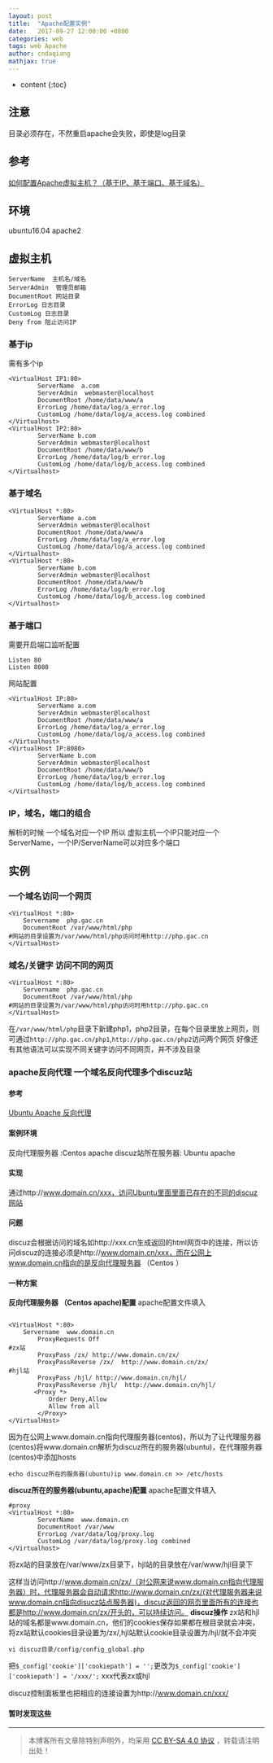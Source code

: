 ```yaml
---
layout: post
title:  "Apache配置实例"
date:   2017-09-27 12:00:00 +0800
categories: web
tags: web Apache
author: cndaqiang
mathjax: true
---
```

* content
{:toc}





## 注意
目录必须存在，不然重启apache会失败，即使是log目录
## 参考
[如何配置Apache虚拟主机？（基于IP、基于端口、基于域名）](http://10240214.blog.51cto.com/6634068/1177701)
## 环境
ubuntu16.04
apache2
## 虚拟主机

```
ServerName  主机名/域名
ServerAdmin  管理员邮箱
DocumentRoot 网站目录
ErrorLog 日志目录
CustomLog 日志目录
Deny from 阻止访问IP
```
### 基于ip
需有多个ip
```
<VirtualHost IP1:80>
        ServerName  a.com
        ServerAdmin  webmaster@localhost
        DocumentRoot /home/data/www/a
        ErrorLog /home/data/log/a_error.log
        CustomLog /home/data/log/a_access.log combined
</Virtualhost>
<VirtualHost IP2:80>
        ServerName b.com
        ServerAdmin webmaster@localhost
        DocumentRoot /home/data/www/b
        ErrorLog /home/data/log/b_error.log
        CustomLog /home/data/log/b_access.log combined
</Virtualhost>
```
### 基于域名
```
<VirtualHost *:80>
        ServerName a.com
        ServerAdmin webmaster@localhost
        DocumentRoot /home/data/www/a
        ErrorLog /home/data/log/a_error.log
        CustomLog /home/data/log/a_access.log combined
</Virtualhost>
<VirtualHost *:80>
        ServerName b.com
		ServerAdmin webmaster@localhost
        DocumentRoot /home/data/www/b
        ErrorLog /home/data/log/b_error.log
        CustomLog /home/data/log/b_access.log combined
</Virtualhost>
```
### 基于端口
需要开启端口监听配置
```
Listen 80
Listen 8080
```
网站配置
```
<VirtualHost IP:80>
        ServerName a.com
        ServerAdmin webmaster@localhost
        DocumentRoot /home/data/www/a
        ErrorLog /home/data/log/a_error.log
        CustomLog /home/data/log/a_access.log combined
</Virtualhost>
<VirtualHost IP:8080>
        ServerName b.com
		ServerAdmin webmaster@localhost
        DocumentRoot /home/data/www/b
        ErrorLog /home/data/log/b_error.log
        CustomLog /home/data/log/b_access.log combined
</Virtualhost>
```
### IP，域名，端口的组合
解析的时候 一个域名对应一个IP
所以 虚拟主机一个IP只能对应一个ServerName，一个IP/ServerName可以对应多个端口
## 实例
### 一个域名访问一个网页
```
<VirtualHost *:80>
    Servername  php.gac.cn
	DocumentRoot /var/www/html/php
#网站的目录设置为/var/www/html/php访问时用http://php.gac.cn
</VirtualHost>
```
### 域名/关键字 访问不同的网页
```
<VirtualHost *:80>
    Servername  php.gac.cn
	DocumentRoot /var/www/html/php
#网站的目录设置为/var/www/html/php访问时用http://php.gac.cn
</VirtualHost>
```
在`/var/www/html/php`目录下新建php1，php2目录，在每个目录里放上网页，则可通过`http://php.gac.cn/php1`,`http://php.gac.cn/php2`访问两个网页
好像还有其他语法可以实现不同关键字访问不同网页，并不涉及目录

### apache反向代理 一个域名反向代理多个discuz站
#### 参考
[Ubuntu Apache 反向代理](/2017/09/27/apache-proxy/)
#### 案例环境
反向代理服务器 :Centos apache
discuz站所在服务器: Ubuntu apache
#### 实现 
通过http://www.domain.cn/xxx，访问Ubuntu里面里面已存在的不同的discuz网站
#### 问题
 discuz会根据访问的域名如http://xxx.cn生成返回的html网页中的连接，所以访问discuz的连接必须是http://www.domain.cn/xxx，而在公网上www.domain.cn指向的是反向代理服务器 （Centos ）
#### 一种方案
**反向代理服务器 （Centos apache)配置**
apache配置文件填入
```

<VirtualHost *:80>
    Servername  www.domain.cn
        ProxyRequests Off
#zx站
        ProxyPass /zx/ http://www.domain.cn/zx/
        ProxyPassReverse /zx/  http://www.domain.cn/zx/
#hjl站
        ProxyPass /hjl/ http://www.domain.cn/hjl/
        ProxyPassReverse /hjl/  http://www.domain.cn/hjl/
       <Proxy *>
           Order Deny,Allow
           Allow from all
        </Proxy>
</VirtualHost>
```
因为在公网上www.domain.cn指向代理服务器(centos)，所以为了让代理服务器(centos)将www.domain.cn解析为discuz所在的服务器(ubuntu)，在代理服务器(centos)中添加hosts
```
echo discuz所在的服务器(ubuntu)ip www.domain.cn >> /etc/hosts
```
**discuz所在的服务器(ubuntu,apache)配置**
apache配置文件填入
```
#proxy
<VirtualHost *:80>
        ServerName  www.domain.cn
        DocumentRoot /var/www
        ErrorLog /var/data/log/proxy.log
        CustomLog /var/data/log/proxy.log combined
</Virtualhost>
```
将zx站的目录放在/var/www/zx目录下，hjl站的目录放在/var/www/hjl目录下

这样当访问http://www.domain.cn/zx/（对公网来说www.domain.cn指向代理服务器）时，代理服务器会自动请求http://www.domain.cn/zx/(对代理服务器来说www.domain.cn指向disucz站点服务器)，discuz返回的网页里面所有的连接也都是http://www.domain.cn/zx/开头的，可以持续访问。
**discuz操作**
zx站和hjl站的域名都是www.domain.cn，他们的cookies保存如果都在根目录就会冲突，将zx站默认cookies目录设置为/zx/,hjl站默认cookie目录设置为/hjl/就不会冲突
```
vi discuz目录/config/config_global.php
```

把`$_config['cookie']['cookiepath'] = '';`更改为`$_config['cookie']['cookiepath'] = '/xxx/';`
xxx代表zx或hjl

discuz控制面板里也把相应的连接设置为http://www.domain.cn/xxx/

#### 暂时发现这些



------
>本博客所有文章除特别声明外，均采用 [CC BY-SA 4.0 协议](https://creativecommons.org/licenses/by-sa/4.0/deed.zh) ，转载请注明出处！
